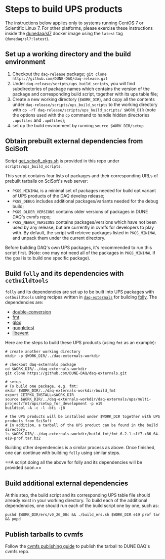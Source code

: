 # Steps to build UPS products

The instructions below applies only to systems running CentOS 7 or Scientific Linux 7. For other platforms, please exercise these instructions inside the [dunedaq/sl7](https://hub.docker.com/repository/docker/dunedaq/sl7) docker image using the `latest` tag (`dunedaq/sl7:latest`).

## Set up a working directory and the build environment

1. Checkout the `daq-release` package;
  `git clone https://github.com/DUNE-DAQ/daq-release.git`
2. Under `daq-release/scripts/ups_build_scripts`, you will find subdirectories of package names which contains the version of the package and corresponding build script, together with its ups table file;
3. Create a new working directory (`$WORK_DIR`), and copy all the contents under `daq-release/scripts/ups_build_scripts` to the working directory with `cp -rT daq-release/scripts/ups_build_scripts/ $WORK_DIR` (note the options used with the `cp` command to handle hidden directories `.upsfiles` and `.updfiles`);
4. set up the build environment by running `source $WORK_DIR/setup`


## Obtain prebuilt external dependencies from SciSoft

Script [get_scisoft_pkgs.sh](https://github.com/DUNE-DAQ/daq-release/blob/master/scripts/ups_build_scripts/get_scisoft_pkgs.sh) is provided in this repo under `scripts/ups_build_scripts`.

This script contains four lists of packages and their corresponding URLs of prebuilt tarballs on SciSoft's web server:
  * `PKGS_MINIMAL` is a minimal set of packages needed for build opt variant of UPS products of the DAQ develop release;
  * `PKGS_DEBUG` includes additional packages/variants needed for the debug build;
  * `PKGS_OLDER_VERSIONS` contains older versions of packages in DUNE DAQ's cvmfs repo;
  * `PKGS_NEWER_VERSIONS` contains packages/versions which have not been used by any release, but are currently in cvmfs for developers to play with.
By default, the script will retrieve packages listed in `PKGS_MINIMAL` and unpack them under the current directory.


Before building DAQ's own UPS packages, it's recommended to run this script first. (Note: one may not need all of the packages in `PKGS_MINIMAL` if the goal is to build one specific package).

## Build `folly` and its dependencies with `cetbuildtools`

`folly` and its dependencies are set up to be built into UPS packages with `cetbuildtools` using recipes written in [`daq-externals`](https://github.com/DUNE-DAQ/daq-externals) for building [folly](https://github.com/facebook/folly). The dependencies are:
  * [double-conversion](https://github.com/google/double-conversion)
  * [fmt](https://github.com/fmtlib/fmt)
  * [glog](https://github.com/google/glog)
  * [googletest](https://github.com/google/googletest)
  * [libevent](https://github.com/libevent/libevent)

Here are the steps to build these UPS products (using `fmt` as an example):

```shell
# create another working directory
mkdir -p $WORK_DIR/../daq-externals-workdir

# checkout daq-externals package
cd $WORK_DIR/../daq-externals-workdir
git clone https://github.com/DUNE-DAQ/daq-externals.git

# setup 
# To build one package, e.g. fmt:
mkdir $WORK_DIR/../daq-externals-workdir/build_fmt
export CETPKG_INSTALL=$WORK_DIR
source $WORK_DIR/../daq-externals-workdir/daq-externals/ups/multi-project/fmt/ups/setup_for_development -p e19
buildtool -A -c -l -bti -j8

# the UPS products will be installed under $WORK_DIR together with UPS products from SciSoft
# In addition, a tarball of the UPS product can be found in the build directory.
ls $WORK_DIR/../daq-externals-workdir/build_fmt/fmt-6.2.1-slf7-x86_64-e19-prof.tar.bz2 

```

Building other dependencies is a similar process as above. Once finished, one can continue with building `folly` using similar steps.

==A script doing all the above for folly and its dependencies will be provided soon.==

## Build additional external dependencies

At this step, the build script and its corresponding UPS table file should already exist in your working directory. To build each of the additional dependencies, one should run each of the build script one by one, such as:

```shell
pushd $WORK_DIR/ers/v0_26_00c && ./build_ers.sh $WORK_DIR e19 prof tar && popd
```

## Publish tarballs to cvmfs

Follow the [cvmfs publishing guide](publish_to_cvmfs.md) to publish the tarball to DUNE DAQ's cvmfs repo.
